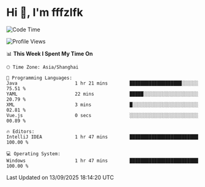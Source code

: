 # Hi 👋, I'm fffzlfk

<!--START_SECTION:waka-->
![Code Time](http://img.shields.io/badge/Code%20Time-1%2C376%20hrs%203%20mins-blue)

![Profile Views](http://img.shields.io/badge/Profile%20Views-0-blue)

📊 **This Week I Spent My Time On** 

```text
🕑︎ Time Zone: Asia/Shanghai

💬 Programming Languages: 
Java                     1 hr 21 mins        ███████████████████░░░░░░   75.51 % 
YAML                     22 mins             █████░░░░░░░░░░░░░░░░░░░░   20.79 % 
XML                      3 mins              █░░░░░░░░░░░░░░░░░░░░░░░░   02.81 % 
Vue.js                   0 secs              ░░░░░░░░░░░░░░░░░░░░░░░░░   00.89 % 

🔥 Editors: 
IntelliJ IDEA            1 hr 47 mins        █████████████████████████   100.00 % 

💻 Operating System: 
Windows                  1 hr 47 mins        █████████████████████████   100.00 % 
```


 Last Updated on 13/09/2025 18:14:20 UTC
<!--END_SECTION:waka-->
